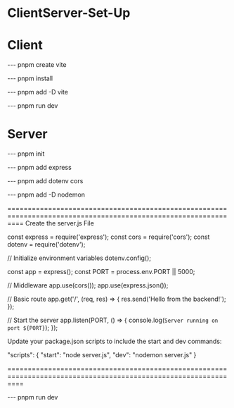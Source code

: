 # ClientServer-Set-Up

# Client
--- pnpm create vite

--- pnpm install

--- pnpm add -D vite

--- pnpm run dev

# Server

--- pnpm init

--- pnpm add express

--- pnpm add dotenv cors

--- pnpm add -D nodemon

================================================================================================================
Create the server.js File

const express = require('express');
const cors = require('cors');
const dotenv = require('dotenv');

// Initialize environment variables
dotenv.config();

const app = express();
const PORT = process.env.PORT || 5000;

// Middleware
app.use(cors());
app.use(express.json());

// Basic route
app.get('/', (req, res) => {
  res.send('Hello from the backend!');
});

// Start the server
app.listen(PORT, () => {
  console.log(`Server running on port ${PORT}`);
});


Update your package.json scripts to include the start and dev commands:

"scripts": {
  "start": "node server.js",
  "dev": "nodemon server.js"
}

================================================================================================================

--- pnpm run dev